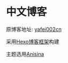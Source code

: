 # 中文博客

原博客地址: [yafei002cn](https://yafei002cn.wordpress.com/)

采用[Hexo博客框架](https://hexo.io/)构建

主题选用[Anisina](https://github.com/Haojen/hexo-theme-Anisina)
